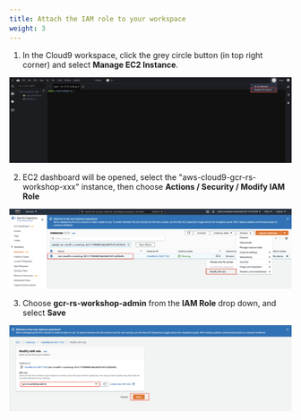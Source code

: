 ```yaml
---
title: Attach the IAM role to your workspace
weight: 3
---
```


1. In the Cloud9 workspace, click the grey circle button (in top right corner) and select **Manage EC2 Instance**.

![Cloud9 Manage EC2 Instance](/images/cloud9-manage-ec2.png)

2. EC2 dashboard will be opened, select the "aws-cloud9-gcr-rs-workshop-xxx" instance, then choose **Actions / Security / Modify IAM Role**

![EC2 Modify Role](/images/ec2-modify-role.png)

3. Choose **gcr-rs-workshop-admin** from the **IAM Role** drop down, and select **Save**

![EC2 Modify Role](/images/ec2-select-role.png)

